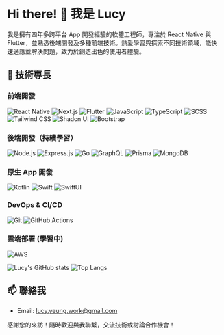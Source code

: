# Hi there! 👋 我是 Lucy

我是擁有四年多跨平台 App 開發經驗的軟體工程師，專注於 React Native 與 Flutter，並熟悉後端開發及多種前端技術。熱愛學習與探索不同技術領域，能快速適應並解決問題，致力於創造出色的使用者體驗。

## 🚀 技術專長

### 前端開發
![React Native](https://img.shields.io/badge/React%20Native-20232A?style=flat&logo=react&logoColor=61DAFB)
![Next.js](https://img.shields.io/badge/Next.js-000000?style=flat&logo=nextdotjs&logoColor=white)
![Flutter](https://img.shields.io/badge/Flutter-02569B?style=flat&logo=flutter&logoColor=white)
![JavaScript](https://img.shields.io/badge/JavaScript-F7DF1E?style=flat&logo=javascript&logoColor=black)
![TypeScript](https://img.shields.io/badge/TypeScript-007ACC?style=flat&logo=typescript&logoColor=white)
![SCSS](https://img.shields.io/badge/SCSS-CC6699?style=flat&logo=sass&logoColor=white)
![Tailwind CSS](https://img.shields.io/badge/Tailwind_CSS-38B2AC?style=flat&logo=tailwind-css&logoColor=white)
![Shadcn UI](https://img.shields.io/badge/shadcn%2Fui-000?logo=shadcnui&&logoColor=white)
![Bootstrap](https://img.shields.io/badge/Bootstrap-563D7C?style=flat&logo=bootstrap&logoColor=white)

### 後端開發（持續學習）
![Node.js](https://img.shields.io/badge/Node.js-339933?style=flat&logo=nodedotjs&logoColor=white)
![Express.js](https://img.shields.io/badge/Express.js-000000?style=flat&logo=express&logoColor=white)
![Go](https://img.shields.io/badge/Go-00ADD8?style=flat&logo=go&logoColor=white)
![GraphQL](https://img.shields.io/badge/GraphQL-E10098?style=flat&logo=graphql&logoColor=white)
![Prisma](https://img.shields.io/badge/Prisma-2D3748?style=flat&logo=prisma&logoColor=white)
![MongoDB](https://img.shields.io/badge/MongoDB-47A248?style=flat&logo=mongodb&logoColor=white)

### 原生 App 開發
![Kotlin](https://img.shields.io/badge/Kotlin-0095D5?style=flat&logo=kotlin&logoColor=white)
![Swift](https://img.shields.io/badge/Swift-FA7343?style=flat&logo=swift&logoColor=white)
![SwiftUI](https://img.shields.io/badge/SwiftUI-000000?style=flat&logo=swift&logoColor=white)


### DevOps & CI/CD
![Git](https://img.shields.io/badge/Git-F05032?style=flat&logo=git&logoColor=white)
![GitHub Actions](https://img.shields.io/badge/GitHub_Actions-2088FF?style=flat&logo=github-actions&logoColor=white)

### 雲端部署 (學習中)
![AWS](https://img.shields.io/badge/AWS-232F3E?style=flat&logo=amazon-aws&logoColor=white)


![Lucy's GitHub stats](https://github-stats-ruddy-eight.vercel.app/api?username=LucyYeung&show_icons=true)
![Top Langs](https://github-stats-ruddy-eight.vercel.app/api/top-langs/?username=LucyYeung&layout=compact&include_all_commits=true&hide=ejs&langs_count=10)

## 📫 聯絡我

- Email: [lucy.yeung.work@gmail.com](mailto:aa@gmail.com)

感謝您的來訪！隨時歡迎與我聯繫，交流技術或討論合作機會！
